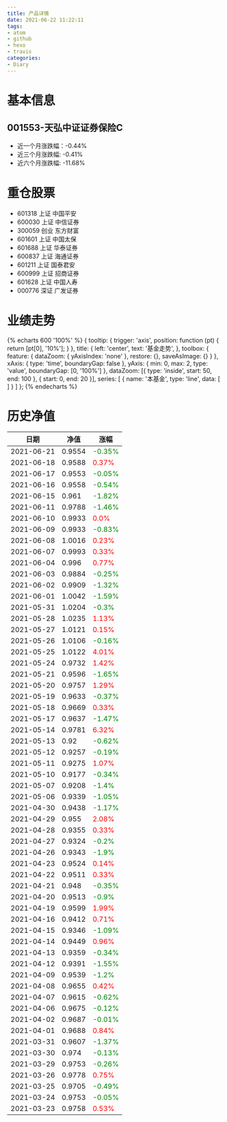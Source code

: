 ```yaml
---
title: 产品详情
date: 2021-06-22 11:22:11
tags:
- atom
- github
- hexo
- travis
categories:
- Diary
---
```


# 基本信息
## 001553-天弘中证证券保险C
- 近一个月涨跌幅：-0.44%
- 近三个月涨跌幅: -0.41%
- 近六个月涨跌幅: -11.68%

# 重仓股票
- 601318 上证 中国平安
- 600030 上证 中信证券
- 300059 创业 东方财富
- 601601 上证 中国太保
- 601688 上证 华泰证券
- 600837 上证 海通证券
- 601211 上证 国泰君安
- 600999 上证 招商证券
- 601628 上证 中国人寿
- 000776 深证 广发证券
# 业绩走势

{% echarts 600 '100%' %}
{
  tooltip: {
        trigger: 'axis',
        position: function (pt) {
            return [pt[0], '10%'];
        }
    },
    title: {
        left: 'center',
        text: '基金走势',
    },
    toolbox: {
        feature: {
            dataZoom: {
                yAxisIndex: 'none'
            },
            restore: {},
            saveAsImage: {}
        }
    },
    xAxis: {
        type: 'time',
        boundaryGap: false
    },
    yAxis: {
        min: 0,
        max: 2,
        type: 'value',
        boundaryGap: [0, '100%']
    },
    dataZoom: [{
        type: 'inside',
        start: 50,
        end: 100
    }, {
        start: 0,
        end: 20
    }],
    series: [
        {
            name: '本基金',
            type: 'line',
            data: [
]
        }
    ]
};
{% endecharts %}

# 历史净值

| 日期 | 净值 | 涨幅 |
| --- | --- | --- |
|2021-06-21|0.9554|<font color=green>-0.35%</font>|
|2021-06-18|0.9588|<font color=red>0.37%</font>|
|2021-06-17|0.9553|<font color=green>-0.05%</font>|
|2021-06-16|0.9558|<font color=green>-0.54%</font>|
|2021-06-15|0.961|<font color=green>-1.82%</font>|
|2021-06-11|0.9788|<font color=green>-1.46%</font>|
|2021-06-10|0.9933|<font color=red>0.0%</font>|
|2021-06-09|0.9933|<font color=green>-0.83%</font>|
|2021-06-08|1.0016|<font color=red>0.23%</font>|
|2021-06-07|0.9993|<font color=red>0.33%</font>|
|2021-06-04|0.996|<font color=red>0.77%</font>|
|2021-06-03|0.9884|<font color=green>-0.25%</font>|
|2021-06-02|0.9909|<font color=green>-1.32%</font>|
|2021-06-01|1.0042|<font color=green>-1.59%</font>|
|2021-05-31|1.0204|<font color=green>-0.3%</font>|
|2021-05-28|1.0235|<font color=red>1.13%</font>|
|2021-05-27|1.0121|<font color=red>0.15%</font>|
|2021-05-26|1.0106|<font color=green>-0.16%</font>|
|2021-05-25|1.0122|<font color=red>4.01%</font>|
|2021-05-24|0.9732|<font color=red>1.42%</font>|
|2021-05-21|0.9596|<font color=green>-1.65%</font>|
|2021-05-20|0.9757|<font color=red>1.29%</font>|
|2021-05-19|0.9633|<font color=green>-0.37%</font>|
|2021-05-18|0.9669|<font color=red>0.33%</font>|
|2021-05-17|0.9637|<font color=green>-1.47%</font>|
|2021-05-14|0.9781|<font color=red>6.32%</font>|
|2021-05-13|0.92|<font color=green>-0.62%</font>|
|2021-05-12|0.9257|<font color=green>-0.19%</font>|
|2021-05-11|0.9275|<font color=red>1.07%</font>|
|2021-05-10|0.9177|<font color=green>-0.34%</font>|
|2021-05-07|0.9208|<font color=green>-1.4%</font>|
|2021-05-06|0.9339|<font color=green>-1.05%</font>|
|2021-04-30|0.9438|<font color=green>-1.17%</font>|
|2021-04-29|0.955|<font color=red>2.08%</font>|
|2021-04-28|0.9355|<font color=red>0.33%</font>|
|2021-04-27|0.9324|<font color=green>-0.2%</font>|
|2021-04-26|0.9343|<font color=green>-1.9%</font>|
|2021-04-23|0.9524|<font color=red>0.14%</font>|
|2021-04-22|0.9511|<font color=red>0.33%</font>|
|2021-04-21|0.948|<font color=green>-0.35%</font>|
|2021-04-20|0.9513|<font color=green>-0.9%</font>|
|2021-04-19|0.9599|<font color=red>1.99%</font>|
|2021-04-16|0.9412|<font color=red>0.71%</font>|
|2021-04-15|0.9346|<font color=green>-1.09%</font>|
|2021-04-14|0.9449|<font color=red>0.96%</font>|
|2021-04-13|0.9359|<font color=green>-0.34%</font>|
|2021-04-12|0.9391|<font color=green>-1.55%</font>|
|2021-04-09|0.9539|<font color=green>-1.2%</font>|
|2021-04-08|0.9655|<font color=red>0.42%</font>|
|2021-04-07|0.9615|<font color=green>-0.62%</font>|
|2021-04-06|0.9675|<font color=green>-0.12%</font>|
|2021-04-02|0.9687|<font color=green>-0.01%</font>|
|2021-04-01|0.9688|<font color=red>0.84%</font>|
|2021-03-31|0.9607|<font color=green>-1.37%</font>|
|2021-03-30|0.974|<font color=green>-0.13%</font>|
|2021-03-29|0.9753|<font color=green>-0.26%</font>|
|2021-03-26|0.9778|<font color=red>0.75%</font>|
|2021-03-25|0.9705|<font color=green>-0.49%</font>|
|2021-03-24|0.9753|<font color=green>-0.05%</font>|
|2021-03-23|0.9758|<font color=red>0.53%</font>|

